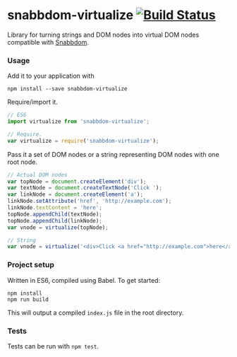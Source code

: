 # snabbdom-virtualize [![Build Status](https://travis-ci.org/appcues/snabbdom-virtualize.svg?branch=master)](https://travis-ci.org/appcues/snabbdom-virtualize)

Library for turning strings and DOM nodes into virtual DOM nodes compatible with [Snabbdom](https://github.com/paldepind/snabbdom).

### Usage

Add it to your application with

```
npm install --save snabbdom-virtualize
```

Require/import it.
```javascript
// ES6
import virtualize from 'snabbdom-virtualize';

// Require.
var virtualize = require('snabbdom-virtualize');
```

Pass it a set of DOM nodes or a string representing DOM nodes with one root node.

```javascript
// Actual DOM nodes
var topNode = document.createElement('div');
var textNode = document.createTextNode('Click ');
var linkNode = document.createElement('a');
linkNode.setAttribute('href', 'http://example.com');
linkNode.textContent = 'here';
topNode.appendChild(textNode);
topNode.appendChild(linkNode);
var vnode = virtualize(topNode);

// String
var vnode = virtualize('<div>Click <a href="http://example.com">here</a>');
```

### Project setup

Written in ES6, compiled using Babel. To get started:

```
npm install
npm run build
```

This will output a compiled `index.js` file in the root directory.

### Tests

Tests can be run with `npm test`.
